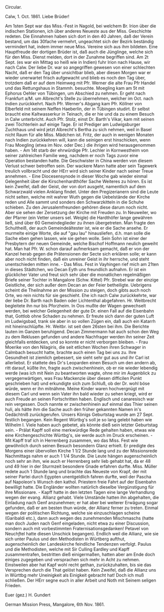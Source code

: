 Circular.

 Calw, 1. Oct. 1861.
Liebe Brüder!

Am 1sten Sept war das Miss.-Fest in Nagold, bei welchem Br. Irion über die indischen Stationen, ich über anderes Neueste aus der Miss. Geschichte redeten. Die Einnahmen haben sich dort in den 40 Jahren, daß der Verein bestand, um das 30fache vermehrt, ungeachtet sich der Bezirk beständig vermindert hat, indem immer neue Miss. Vereine sich aus ihm bildeten. Eine Hauptfreude der dortigen Brüder ist, daß auch die Jünglinge, welche sich für den Miss. Dienst melden, dort in der Zunahme begriffen sind. Am 2t Sept. (es war ein Mittag so heiß wie in Indien) fuhr Irion nach Hause, wir nach Calw. Der liebe Dr. war so angegriffen gewesen von einer schlechten Nacht, daß er den Tag über unsichtbar blieb, aber diesen Morgen war er wieder unerwartet frisch aufgewacht und blieb es noch den Tag über, trotzdem daß er auf dem Heimweg mit Pfr. Werner die alte Frau Pfr Handel und das Rettungshaus in Stammh. besuchte. Moegling kam am 5t mit Ephorus Oehler von Tübingen, um Abschied zu nehmen. Er geht nach Frankfurt a/M. um Albrecht's Stelle zu übernehmen, welcher im Oct. nach Indien zurückkehrt. Nach Pfr. Werner's Abgang kam Pfr. Köllner von Elberfeld mit seinem Neffen Haeberlin, der in Tübingen studirt. Er selbst braucht eine Kaltwasserkur in Teinach, die er hie und da zu einem Besuch in Calw unterbricht. Auch Pfr. Stolz, einst Dr. Barth's Vikar, kam mit seinen zwei Töchterlein auf einige Tage. Er ist Prediger am Ludwigsburger Zuchthaus und wird jetzt Albrecht's Bertha zu sich nehmen, weil in Basel nicht Raum für alle Miss. Mädchen ist. Fritz, der auch in wenigen Monaten nach Indien zurückkehren will, kann die seinigen erst hinschicken, wenn Frau Moegling (etwa im Nov. oder Dec.) die ihrigen wird herausgenommen haben. - Am 14t starb der ehrwürdige Pfr. Lechler in Kornwestheim von seiner zahlreichen Familie weg, nachdem er noch Tags zuvor eine Operation bestanden hatte. Die Geschwister in China werden von diesem Verlust schwer betroffen sein. Der wackere Mann hatte aber sein Tagewerk treulich vollbracht und der HErr wird sich seiner Kinder nach seiner Treue annehmen. - Eine Diocesensynode in dieser Woche gab wieder einmal Gelegenheit über die Kirschenhardthöfer Sache Weiteres zu hören. Es ist kein Zweifel, daß der Geist, der von dort ausgeht, namentlich auf dem Schwarzwald vielen Anklang findet. Unter den Pregizerianern sind die Leute nicht selten, welche mit wahrer Wuth gegen die Uebelstände der Kirche reden und Alle sammt und sonders den Schwarzkitteln in die Schuhe schieben. Zu den Jerusalemfreunden gehören diese darum noch nicht. Aber sie sehen der Zersetzung der Kirche mit Freuden zu. In Neuweiler, wo der Pfarrer (ein Vetter unsers sel. Weigle) die Hardthöfer lange gewähren ließ, sind über 60 Gemeindeglieder zu ihnen übergetreten. Man fragte den Schultheiß, der auch Gemeindeältester ist, wie er die Sache ansehe. Er murmelte einige Worte, die auf "gau lau" hinausliefen, d.h. man solle die Sache eben gehen lassen, wie sie gehen wolle. Sein Sohn ist einer der Presbytern der neuen Gemeinde, welche Bischof Hoffmann neulich geweiht hat. Man hat Pfr. W. schon darauf aufmerksam gemacht, daß er von der Kanzel herab gegen die Prätensionen der Secte sich erklären solle; er kann aber noch nicht finden, daß ein unreiner Geist in ihr herrsche, und steht unentschieden mitten inne. - Das Miss. Fest in Vayhingen rief mich am 21ten in dieses Städtchen, wo Decan Eyth uns freundlich aufnahm. Er ist ein glücklicher Vater und freut sich sehr über die monatlichen regelmäßigen Briefe seiner Tochter in Mangalore (Schw. Kittel) Pfr. Strebel war der einzige Geistliche, der sich außer dem Decan an der Feier betheiligte. Uebrigens scheint die Theilnahme an der Mission zu steigen, doch gibts auch noch Orte, wo rein nichts für sie geschieht. Ehe ich nach Calw zurückkehrte, war der liebe Dr. Barth nach Baden oder Lichtenthal abgefahren. Hr. Weitbrecht begleitete ihn nur bis Pforzheim. In Oos mußte der Wagen gewechselt werden, bei welcher Gelegenheit der gute Dr. einen Fall auf die Eisenbahn that, Gottlob ohne Schaden zu nehmen. Er freute sich dann der guten Luft im Ludwigsbad, trank sie aber in so vollen Zügen ein, daß auch ein Katarrh mit hineinschlüpfte. Hr. Weitbr. ist seit dem 26sten bei ihm. Die Berichte lauten im Ganzen beruhigend. Decan Zimmermann hat auch schon den Weg zu dem Reklusen gefunden und andere Nachfrager werden ihn seiner Zeit gleichfalls entdecken, und so konnte er nicht verborgen bleiben. - Frau Moerike von den Nilagiris, die seit etlichen Wochen ihren Schwager in Calmbach besucht hatte, brachte auch einen Tag bei uns zu. Ihre Gesundheit ist ziemlich gebessert, sie sieht sehr gut aus und ihr Carl ist allerliebst. Er stattete des Dr's Leoparden einen Besuch um den andern ab, ritt darauf, küßte ihn, fragte auch zwischenhinein, ob er nie wieder lebendig werde (was ich mit Nein zu beantworten wagte, ohne mir im Augenblick zu vergegenwärtigen, was Frau Mackenzie über diesen difficilen Punkt geschrieben hat) und erkundigte sich zum Schluß, ob der Dr. wohl böse würde, wenn er ihn mitnähme. Meine Kinder waren hochvergnügt mit diesem Carl und wenn sein Vater ihn bald wieder zu sehen kriegt, wird er auch Freude an seinen Fortschritten haben. Englisch und canaresisch war rein vergessen. Doch nannte er zwischenhinein auf einmal das Thier seinen huli, als hätte ihm die Sache auch den früher gekannten Namen in's Gedächtniß zurückgerufen. Unsers Königs Geburtstag wurde am 27 Sept. festlich begangen. Kein Regent Würtbg's soll je so lang gelebt haben wie Wilhelm I. Viele haben auch gebetet, als könnte dieß sein letzter Geburtstag sein. - Prälat Kapff soll eine merkwürdige Rede gehalten haben, etwas wie eine Kirchengeschichte Würtbg's, sie werde auch im Druck erscheinen. - Mit Kapff traf ich in Herrenberg zusammen, wo das Miss. Fest wie gewöhnlich durch seinen Besuch besondern Glanz erhielt. Er predigte des Morgens einer übervollen Kirche 1 1/2 Stunde lang und zu der Missionsrede Nachmittags nahm er auch 1 1/4 Stunde. Die Leute hängen augenscheinlich noch sehr an ihm, wie auch er Herrenberg sehr lieb gehabt hat, da er 48 und 49 hier in der Sturmzeit besondere Gnade erfahren durfte. Miss. Müller redete auch 1 Stunde lang und brachte das Neueste von Krapf, der mit seiner Partei durch Egypten unentgeldlich fahren durfte, weil der Pascha auf Napoleon's Wunsch den kathol. Priestern freie Fahrt auf der Eisenbahn bewilligt hatte. Die Engländer wollten natürlich dieselbe Vergünstigung für ihre Missionare. - Kapff hatte in den letzten Tagen eine lange Verhandlung wegen der evang. Allianz gehabt. Viele Umstände hatten ihn abgehalten, die Einladung nach Genf anzunehmen; er hat aber bei weiterer Erwägung sogar gefunden, daß er am besten thun würde, der Allianz ferner zu treten. Einmal wegen der politischen Richtung, welche sie einzuschlagen scheine (Garibaldi etc.), dann auch wegen des zunehmenden Mischmaschs (hatte man doch Juden nach Genf eingeladen, nicht etwa zu einer Discussion, sondern auch mit vorbestimmten Fraternisationsgedanken! Petavel von Neuchƒtel hatte diesen Unschick begangen). Endlich weil die Allianz, wie sie sich unter Paulus und den Methodisten in Würtberg aufthut, augenscheinlich der Landeskirche feindliche Tendenzen verfolgt. Paulus und die Methodisten, welche mit Sir Culling Eardley und Kapff zusammentrafen, bestritten dieß einigermaßen, hatten aber am Ende doch einiges zugegeben und versprachen sich mehr in Acht zu nehmen. Einstweilen aber hat Kapf wohl recht gethan, zurückzuhalten, bis sie das Versprechen durch die That gelöst haben. Kein Zweifel, daß die Allianz uns in Württbg mehr Uneinigkeit als Einigkeit gebracht hat! Doch ich muß schließen. Der HErr segne euch in aller Arbeit und Noth mit Seinem seligen Frieden.

 Euer
 (gez.) H. Gundert

German Mission Press, Mangalore,
6th Nov. 1861.

